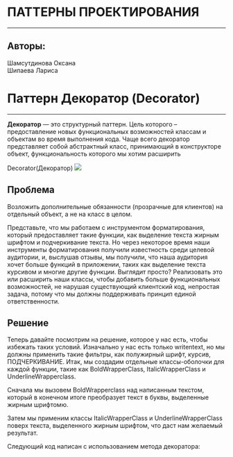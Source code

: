 ПАТТЕРНЫ ПРОЕКТИРОВАНИЯ
=======================

* * *

Авторы:
-------

Шамсутдинова Оксана  
Шипаева Лариса

Паттерн Декоратор (Decorator)
=============================

* * *

**Декоратор** — это структурный паттерн. Цель которого – предоставление новых функциональных возможностей классам и объектам во время выполнения кода. Чаще всего декоратор представляет собой абстрактный класс, принимающий в конструкторе объект, функциональность которого мы хотим расширить  

Decorator(Декоратор) ![](https://pythonru.com/wp-content/uploads/2020/09/rukovodstvo-po-dekoratoram-python.png)

Проблема
--------

Возложить дополнительные обязанности (прозрачные для клиентов) на отдельный объект, а не на класс в целом.

Представьте, что мы работаем с инструментом форматирования, который предоставляет такие функции, как выделение текста жирным шрифтом и подчеркивание текста. Но через некоторое время наши инструменты форматирования получили известность среди целевой аудитории, и, выслушав отзывы, мы получили, что наша аудитория хочет больше функций в приложении, таких как выделение текста курсивом и многие другие функции.
Выглядит просто? Реализовать это или расширить наши классы, чтобы добавить больше функциональных возможностей, не нарушая существующий клиентский код, непростая задача, потому что мы должны поддерживать принцип единой ответственности.

Решение
--------

Теперь давайте посмотрим на решение, которое у нас есть, чтобы избежать таких условий. Изначально у нас есть только writentext, но мы должны применить такие фильтры, как полужирный шрифт, курсив, ПОДЧЕРКИВАНИЕ. Итак, мы создадим отдельные классы-оболочки для каждой функции, такие как BoldWrapperClass, ItalicWrapperClass и UnderlineWrapperclass.

Сначала мы вызовем BoldWrapperclass над написанным текстом, который в конечном итоге преобразует текст в буквы, выделенные жирным шрифтомю.

Затем мы применим классы ItalicWrapperClass и UnderlineWrapperClass поверх текста, выделенного жирным шрифтом, что даст нам желаемый результат.

Следующий код написан с использованием метода декоратора:
